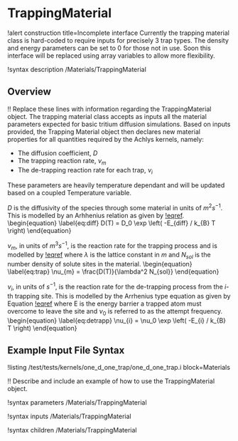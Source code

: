 # TrappingMaterial

!alert construction title=Incomplete interface
Currently the trapping material class is hard-coded to require inputs for precisely 3 trap types.
The density and energy parameters can be set to 0 for those not in use. Soon this interface will be replaced 
using array variables to allow more flexibility.


!syntax description /Materials/TrappingMaterial

## Overview

!! Replace these lines with information regarding the TrappingMaterial object.
The trapping material class accepts as inputs all the material parameters expected for basic tritium 
diffusion simulations. Based on inputs provided, the Trapping Material object then declares new material 
properties for all quantities required by the Achlys kernels, namely:

- The diffusion coefficient, $D$
- The trapping reaction rate, $\nu_m$
- The de-trapping reaction rate for each trap, $\nu_i$

These parameters are heavily temperature dependant and will be updated based on a coupled Temperature variable.

$D$ is the diffusivity of the species through some material in units of $m^{2}s^{-1}$.
This is modelled by an Arhhenius relation as given by [!eqref](eq:diff).
\begin{equation}
\label{eq:diff}
D(T) = D_0 \exp \left( -E_{diff} / k_{B} T \right)
\end{equation}


$\nu_{m}$, in units of $m^{3}s^{-1}$, is the reaction rate for the trapping process and is modelled
by [!eqref](eq:trap) where $\lambda$ is the lattice constant in $m$ and $N_{sol}$ is the
number density of solute sites in the material.
\begin{equation}
\label{eq:trap}
\nu_{m} = \frac{D(T)}{\lambda^2 N_{sol}}
\end{equation}


$\nu_{i}$, in units of $s^{-1}$, is the reaction rate for the de-trapping process from the $i$-th
trapping site. This is modelled by the Arrhenius type equation as given by Equation [!eqref](eq:detrapp)
where E is the energy barrier a trapped atom must overcome to leave the site and $\nu_{0}$ is
referred to as the attempt frequency.
\begin{equation}
\label{eq:detrapp}
\nu_{i} = \nu_0 \exp \left( -E_{i} / k_{B} T \right)
\end{equation}

## Example Input File Syntax

!listing /test/tests/kernels/one_d_one_trap/one_d_one_trap.i block=Materials

!! Describe and include an example of how to use the TrappingMaterial object.

!syntax parameters /Materials/TrappingMaterial

!syntax inputs /Materials/TrappingMaterial

!syntax children /Materials/TrappingMaterial
